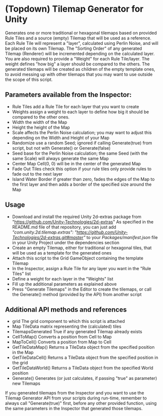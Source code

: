 # (Topdown) Tilemap Generator for Unity

Generates one or more traditional or hexagonal tilemaps based on provided Rule Tiles and a source (empty) Tilemap that will be used as a reference.
Each Rule Tile will represent a "layer", calculated using Perlin Noise, and will be placed on its own Tilemap.
The "Sorting Order" of any generated Tilemap (Renderer) will be incremented depending on the calculated layer.
You are also required to provide a "Weight" for each Rule Tile/layer. The weight defines "how big" a layer should be compared to the others.
The generated tilemaps will be created as children of the empty template ones, to avoid messing up with other tilemaps that you may want to use outside the scope of this script.

## Parameters available from the Inspector:
- Rule Tiles            add a Rule Tile for each layer that you want to create
- Weights               assign a weight to each layer to define how big it should be compared to the other ones.
- Width                 the width of the Map
- Height                the height of the Map
- Scale                 affects the Perlin Noise calculation; you may want to adjust this depending on the Width and Height of your Map
- Randomize             use a random Seed; ignored if calling Generate(true) from script, but not with Generate() or Generate(false)
- Seed                  base for the Perlin Noise calculation; the same Seed (with the same Scale) will always generate the same Map
- Center Map            Cell(0, 0) will be in the center of the generated Map
- Fade Out Tiles        check this option if your rule tiles only provide rules to fade out to the next layer
- Island Water Border   if greater than zero, fades the edges of the Map to the first layer and then adds a border of the specified size around the Map

## Usage
- Download and install the required Unity 2d-extras package from "https://github.com/Unity-Technologies/2d-extras"
   As specified in the README.md file of that repository, you can just add
   _"com.unity.2d.tilemap.extras": "https://github.com/Unity-Technologies/2d-extras.git#master"_
   to your _Packages/manifest.json_ file in your Unity Project under the dependencies section
- Create an empty Tilemap, either for traditional or hexagonal tiles, that will be used as a template for the generated ones
- Attach this script to the Grid GameObject containing the template Tilemap
- In the Inspector, assign a Rule Tile for any layer you want in the "Rule Tiles" list
- Define a weight for each layer in the "Weights" list
- Fill up the additional parameters as explained above
- Press "Generate Tilemaps" in the Editor to create the tilemaps, or call the Generate() method (provided by the API) from another script

## Additional API methods and references
- grid                  The grid component to which this script is attached
- Map                   TileData matrix representing the (calculated) tiles
- TilemapsGenerated     True if any generated Tilemap already exists
- CellToMap()           Converts a position from Cell to Map
- MapToCell()           Converts a position from Map to Cell
- GetTileDataMap()      Returns a TileData object from the specified position in the Map
- GetTileDataCell()     Returns a TileData object from the specified position in the grid
- GetTileDataWorld()    Returns a TileData object from the specified World position
- Generate()            Generates (or just calculates, if passing "true" as parameter) new Tilemaps

If you generated tilemaps from the Inspector and you want to use the Tilemap Generator API from your scripts during run-time, remember to always call "Generate(true)" first, before any other provided function, using the same parameters in the Inspector that generated those tilemaps.

